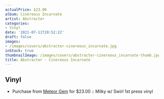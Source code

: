 ```yaml
---
actualPrice: $23.00
album: Cinereous Incarnate
artist: Abstracter
categories:
- Vinyl
date: '2021-07-11T20:52:22'
draft: false
images:
- /images/covers/abstracter-cinereous_incarnate.jpg
inStock: true
thumbnailImage: /images/covers/abstracter-cinereous_incarnate-thumb.jpg
title: Abstracter - Cinereous Incarnate
---
```


## Vinyl
* Purchase from [Meteor Gem](https://meteor-gem.com/products/abstracter-cinereous-incarnate-lp) for $23.00 :: Milky w/ Swirl 1st press vinyl
